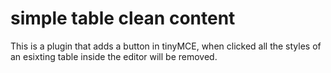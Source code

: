 # simple table clean content
 This is a plugin that adds a button in tinyMCE, when clicked all the styles of an esixting table inside the editor will be removed.
